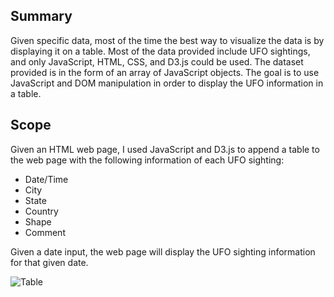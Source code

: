 ## Summary

Given specific data, most of the time the best way to visualize the data is by displaying it on a table. Most of the data provided include UFO sightings, and only JavaScript, HTML, CSS, and D3.js could be used. The dataset provided is in the form of an array of JavaScript objects. The goal is to use JavaScript and DOM manipulation in order to display the UFO information in a table.

## Scope

Given an HTML web page, I used JavaScript and D3.js to append a table to the web page with the following information of each UFO sighting:
 - Date/Time
 - City
 - State
 - Country
 - Shape
 - Comment

Given a date input, the web page will display the UFO sighting information for that given date.

![Table](images/table.png)
